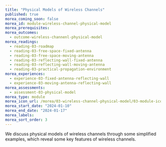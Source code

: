 ```yaml
---
title: "Physical Models of Wireless Channels"
published: true
morea_coming_soon: false
morea_id: module-wireless-channel-physical-model
morea_prerequisites:
morea_outcomes:
  - outcome-wireless-channenl-physical-model
morea_readings:
  - reading-03-roadmap
  - reading-03-free-space-fixed-antenna
  - reading-03-free-space-moving-antenna
  - reading-03-reflecting-wall-fixed-antenna
  - reading-03-reflecting-wall-moving-antenna
  - reading-03-practical-propagation-environment
morea_experiences:
  - experience-03-fixed-antenna-reflecting-wall
  - experience-03-moving-antenna-reflecting-wall
morea_assessments:
  - assessment-03-physical-model
morea_type: module
morea_icon_url: /morea/03-wireless-channel-physical-model/03-module-icon-ray-tracing.png
morea_start_date: "2024-01-10"
morea_end_date: "2024-01-17"
morea_labels:
morea_sort_order: 3
---
```


We discuss physical models of wireless channels through some simplified examples, which reveal some key features of wireless channels.